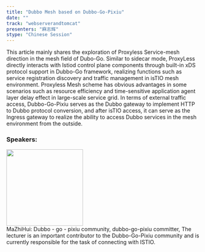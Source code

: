 ```yaml
---
title: "Dubbo Mesh based on Dubbo-Go-Pixiu"
date: "" 
track: "webserverandtomcat"
presenters: "麻志辉"
stype: "Chinese Session"
---
```

This article mainly shares the exploration of Proxyless Service-mesh direction in the mesh field of Dubo-Go.
Similar to sidecar mode, ProxyLess directly interacts with Istiod control plane components through built-in xDS protocol support in Dubbo-Go framework, realizing functions such as service registration discovery and traffic management in isTIO mesh environment. Proxyless Mesh scheme has obvious advantages in some scenarios such as resource efficiency and time-sensitive application agent layer delay effect in large-scale service grid.
In terms of external traffic access, Dubbo-Go-Pixiu serves as the Dubbo gateway to implement HTTP to Dubbo protocol conversion, and after isTIO access, it can serve as the Ingress gateway to realize the ability to access Dubbo services in the mesh environment from the outside.
 ### Speakers: 
 <img src="images/speaker/1104.png" width="200" /><br>MaZhiHui: Dubbo - go - pixiu community, dubbo-go-pixiu committer, The lecturer is an important contributor to the Dubbo-Go-Pixiu community and is currently responsible for the task of connecting with ISTIO.
 